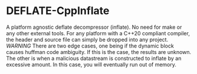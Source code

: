 # DEFLATE-CppInflate
A platform agnostic deflate decompressor (inflate). No need for make or any other external tools. For any platform with a C++20 compliant compiler, the header and source file can simply be dropped into any project.
*WARNING* There are two edge cases, one being if the dynamic block causes huffman code ambiguity. If this is the case, the results are unknown. The other is when a malicious datastream is constructed to inflate by an excessive amount. In this case, you will eventually run out of memory.
